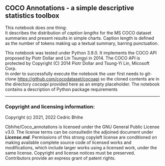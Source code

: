 ## COCO Annotations - a simple descriptive statistics toolbox

This notebook does one thing:<BR>
It describes the distribution of _caption lengths_ for the MS COCO dataset summaries and present results in simple charts.  Caption length is defined as the number of tokens making up a textual summary, barring punctuation.

This notebook was tested under Python 3.9.0. It implements the COCO API proposed by Piotr Dollar and Lin Tsungyi in 2014. The COCO API is protected by Copyright (C) 2014 Piotr Dollar and Tsung-Yi Lin, Micosoft Corp.<BR>
In order to successfully execute the notebook the user first needs to git-clone https://github.com/cocodataset/cocoapi so the cloned contents are in the directory _cocoapi_ provided here as an empty placeholder.
The notebook contains a description of Python package requirements

--------------------------------------------------------------

### Copyright and licensing information:

Copyright (c) 2021, 2022 Cedric Bhihe

Cbhihe/Coco_annotations is licensed under the GNU General Public License v3.0.  The license terms can be consultedin the adjoined document under ***License.md***.  Permissions of this strong copyleft license are conditioned on making available complete source code of licensed works and modifications, which include larger works using a licensed work, under the same license. Copyright and license notices must be preserved. Contributors provide an express grant of patent rights.
